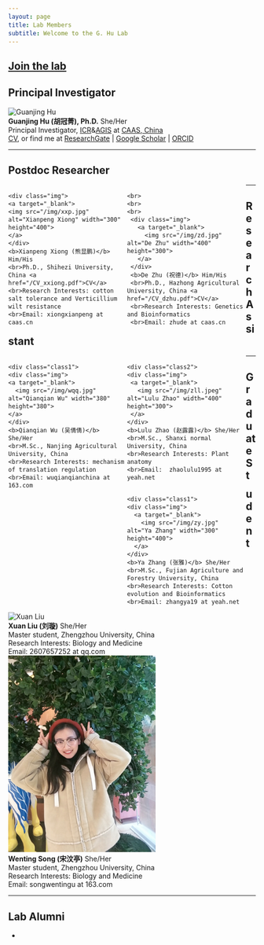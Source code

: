 ```yaml
---
layout: page
title: Lab Members
subtitle: Welcome to the G. Hu Lab
---
```



## [Join the lab](/positions)

## Principal Investigator
<div class="responsive">
  <div class="img">
    <a target="_blank">
      <img src="/img/profile.jpg" alt="Guanjing Hu" width="370" height="400" >
    </a>
  </div>
<b>Guanjing Hu (胡冠菁), Ph.D.</b> She/Her
<br>Principal Investigator, <a href="http://cri.caas.cn/en/aboutccri/index.htm">ICR</a>&<a href="http://agis.caas.cn/en/research/principalinvestigator/253199.htm">AGIS</a> at <a href="http://www.caas.cn/en/">CAAS, China</a>
<br><a href="/cv">CV</a>, or find me at <a href="https://www.researchgate.net/profile/Guanjing-Hu">ResearchGate</a> | <a href="https://scholar.google.com/citations?user=6PMcbdoAAAAJ&hl=en">Google Scholar</a> | <a href="https://orcid.org/0000-0001-8552-7394">ORCID</a> 
</div>

<div class="clearfix"></div>

-----

## Postdoc Researcher
<div style="display:block; width:100%;">
  <div style="width:48%; float: left; display: inline-block;">

    <div class="img">
    <a target="_blank">
    <img src="/img/xxp.jpg" alt="Xianpeng Xiong" width="300" height="400">
    </a>
    </div>
    <b>Xianpeng Xiong (熊显鹏)</b> Him/His
    <br>Ph.D., Shihezi University, China <a href="/CV_xxiong.pdf">CV</a>
    <br>Research Interests: cotton salt tolerance and Verticillium wilt resistance
    <br>Email: xiongxianpeng at caas.cn
    
  </div>
  
  <div style="width:3%; float: left; display: inline-block;">
  </div>
  
  <div style="width:48%; float: left; display: inline-block;">
 
    <br>
    <br>
    <br>
     <div class="img">
       <a target="_blank">
         <img src="/img/zd.jpg" alt="De Zhu" width="400" height="300">
       </a>
     </div>
     <b>De Zhu (祝德)</b> Him/His
     <br>Ph.D., Hazhong Agricultural University, China <a href="/CV_dzhu.pdf">CV</a>
     <br>Research Interests: Genetics and Bioinformatics
     <br>Email: zhude at caas.cn
 
  </div>
</div>

<div class="clearfix"></div>

-----

## Research Assistant
<div style="display:block; width:100%;">
  <div style="width:48%; float: left; display: inline-block;">

    <div class="class1">
    <div class="img">
    <a target="_blank">
      <img src="/img/wqq.jpg" alt="Qianqian Wu" width="380" height="380">
    </a>
    </div>
    <b>Qianqian Wu (吴倩倩)</b> She/Her
    <br>M.Sc., Nanjing Agricultural University, China
    <br>Research Interests: mechanism of translation regulation
    <br>Email: wuqianqianchina at 163.com

  </div>
  
  <div style="width:3%; float: left; display: inline-block;">
  </div>
  
  <div style="width:48%; float: left; display: inline-block;">
 
    <div class="class2">
    <div class="img">
     <a target="_blank">
       <img src="/img/zll.jpeg" alt="Lulu Zhao" width="400" height="300">
     </a>
    </div>
    <b>Lulu Zhao (赵露露)</b> She/Her
    <br>M.Sc., Shanxi normal University, China
    <br>Research Interests: Plant anatomy
    <br>Email:  zhaolulu1995 at yeah.net
 
  </div>
</div>

<div class="clearfix"></div>

<div style="display:block; width:100%;">
  <div style="width:48%; float: left; display: inline-block;">

    <div class="class1">
    <div class="img">
      <a target="_blank">
        <img src="/img/zy.jpg" alt="Ya Zhang" width="300" height="400">
      </a>
    </div>
    <b>Ya Zhang (张雅)</b> She/Her
    <br>M.Sc., Fujian Agriculture and Forestry University, China
    <br>Research Interests: Cotton evolution and Bioinformatics
    <br>Email: zhangya19 at yeah.net
  
  </div>
  
  <div style="width:3%; float: left; display: inline-block;">
  </div>
  
  <div style="width:48%; float: left; display: inline-block;">
  </div>
</div>

<div class="clearfix"></div>

-----


## Graduate Student
<div class="class1">
  <div class="img">
    <a target="_blank">
      <img src="/img/lx.jpg" alt="Xuan Liu" width="400" height="300">
    </a>
  </div>
<b>Xuan Liu (刘璇)</b> She/Her
<br>Master student, Zhengzhou University, China
<br>Research Interests: Biology and Medicine
<br>Email: 2607657252 at qq.com
</div>




<div class="class2">
  <div class="img">
    <a target="_blank">
      <img src="/img/swt.jpg" alt="Wen" width="300" height="400">
    </a>
  </div>
<b>Wenting Song (宋汶亭)</b> She/Her
<br>Master student, Zhengzhou University, China
<br>Research Interests: Biology and Medicine
<br>Email:  songwentingu at 163.com
</div>

<div class="clearfix"></div>

------------


## Lab Alumni

- 
